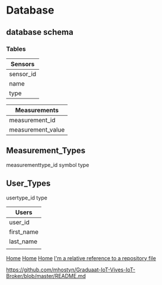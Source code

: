 # Database

## database schema

### Tables

| Sensors |
| ------------- |
| sensor_id |
| name |
| type |


| Measurements  |
| ------------- |
| measurement_id      |
| measurement_value     |


Measurement_Types
--------
measurementtype_id
symbol
type



User_Types
------
usertype_id
type


| Users |
| ------------- |
| user_id |
| first_name |
| last_name |
| |


[Home](../Readme.md)
[Home](./Readme.md)
[Home](.../Readme.md)
[I'm a relative reference to a repository file](../blob/master/Readme.md)



https://github.com/mhostyn/Graduaat-IoT-Vives-IoT-Broker/blob/master/README.md
